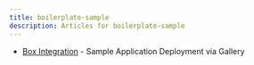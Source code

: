 ```yaml
---
title: boilerplate-sample
description: Articles for boilerplate-sample
---
```


* [Box Integration](/tools/gallery/box.html) - Sample Application Deployment via Gallery
